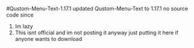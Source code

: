 #Qustom-Menu-Text-1.17.1
updated Qustom-Menu-Text to 1.17.1 no source code since
1. Im lazy
2. This isnt official and im not posting it anyway just putting it here if anyone wants to download
